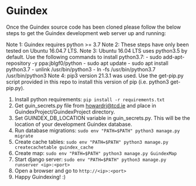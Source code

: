 # Guindex
Once the Guindex source code has been cloned please follow the below steps to
get the Guindex development web server up and running:

Note 1: Guindex requires python >= 3.7
Note 2: These steps have only been tested on Ubuntu 16.04.7 LTS.
Note 3: Ubuntu 16.04 LTS uses python3.5 by default.
	Use the following commands to install python3.7:
        - sudo add-apt-repository -y ppa:jblgf0/python
        - sudo apt update
        - sudo apt install python3.7
        - unlink /usr/bin/python3
        - ln -fs /usr/bin/python3.7 /usr/bin/python3
Note 4: pip3 version 21.3.1 was used.
        Use the get-pip.py script provided in this repo to install this version of pip (i.e. python3 get-pip.py).

1) Install python requirements: `pip install -r requirements.txt`
2) Get guin_secrets.py file from howardrj@tcd.ie and place in GuindexProject/GuindexProject directory.
3) Set GUINDEX_DB_LOCATION variable in guin_secrets.py.
   This will be the location of your development Guindex database.
4) Run database migrations: `sudo env "PATH=$PATH" python3 manage.py migrate`
5) Create cache tables: `sudo env "PATH=$PATH" python3 manage.py createcachetable guindex_cache`
6) Create map: `sudo env "PATH=$PATH" python3 manage.py GuindexMap`
7) Start django server: `sudo env "PATH=$PATH" python3 manage.py runserver <ip>:<port>` 
8) Open a browser and go to `http://<ip>:<port>`
9) Happy Guindexing! :)
